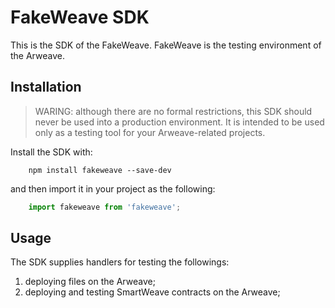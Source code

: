 # FakeWeave SDK

This is the SDK of the FakeWeave. FakeWeave is the testing environment of the Arweave. 

## Installation

> WARING: although there are no formal restrictions, this SDK should never be used into a production environment. It is intended to be used only as a testing tool for your Arweave-related projects. 

Install the SDK with: 

```shell
    npm install fakeweave --save-dev
```

and then import it in your project as the following: 

```javascript
    import fakeweave from 'fakeweave';
```
## Usage

The SDK supplies handlers for testing the followings: 

1. deploying files on the Arweave;
2. deploying and testing SmartWeave contracts on the Arweave;
